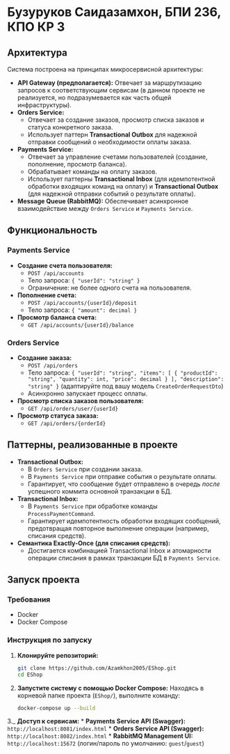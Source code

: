 # Бузуруков Саидазамхон, БПИ 236, КПО КР 3
## Архитектура

Система построена на принципах микросервисной архитектуры:

*   **API Gateway (предполагается):** Отвечает за маршрутизацию запросов к соответствующим сервисам (в данном проекте не реализуется, но подразумевается как часть общей инфраструктуры).
*   **Orders Service:**
    *   Отвечает за создание заказов, просмотр списка заказов и статуса конкретного заказа.
    *   Использует паттерн **Transactional Outbox** для надежной отправки сообщений о необходимости оплаты заказа.
*   **Payments Service:**
    *   Отвечает за управление счетами пользователей (создание, пополнение, просмотр баланса).
    *   Обрабатывает команды на оплату заказов.
    *   Использует паттерны **Transactional Inbox** (для идемпотентной обработки входящих команд на оплату) и **Transactional Outbox** (для надежной отправки событий о результате оплаты).
*   **Message Queue (RabbitMQ):** Обеспечивает асинхронное взаимодействие между `Orders Service` и `Payments Service`.

## Функциональность

### Payments Service

*   **Создание счета пользователя:**
    *   `POST /api/accounts`
    *   Тело запроса: `{ "userId": "string" }`
    *   Ограничение: не более одного счета на пользователя.
*   **Пополнение счета:**
    *   `POST /api/accounts/{userId}/deposit`
    *   Тело запроса: `{ "amount": decimal }`
*   **Просмотр баланса счета:**
    *   `GET /api/accounts/{userId}/balance`

### Orders Service

*   **Создание заказа:**
    *   `POST /api/orders`
    *   Тело запроса: `{ "userId": "string", "items": [ { "productId": "string", "quantity": int, "price": decimal } ], "description": "string" }` (адаптируйте под вашу модель `CreateOrderRequestDto`)
    *   Асинхронно запускает процесс оплаты.
*   **Просмотр списка заказов пользователя:**
    *   `GET /api/orders/user/{userId}`
*   **Просмотр статуса заказа:**
    *   `GET /api/orders/{orderId}`

## Паттерны, реализованные в проекте

*   **Transactional Outbox:**
    *   В `Orders Service` при создании заказа.
    *   В `Payments Service` при отправке события о результате оплаты.
    *   Гарантирует, что сообщение будет отправлено в очередь *после* успешного коммита основной транзакции в БД.
*   **Transactional Inbox:**
    *   В `Payments Service` при обработке команды `ProcessPaymentCommand`.
    *   Гарантирует идемпотентность обработки входящих сообщений, предотвращая повторное выполнение операции (например, списания средств).
*   **Семантика Exactly-Once (для списания средств):**
    *   Достигается комбинацией Transactional Inbox и атомарности операции списания в рамках транзакции БД в `Payments Service`.

## Запуск проекта

### Требования

*   Docker
*   Docker Compose

### Инструкция по запуску

1.  **Клонируйте репозиторий:**
    ```bash
    git clone https://github.com/Azamkhon2005/EShop.git
    cd EShop
    ```

2.  **Запустите систему с помощью Docker Compose:**
    Находясь в корневой папке проекта (`EShop/`), выполните команду:
    ```bash
    docker-compose up --build
    ```
3._   **Доступ к сервисам:**
    *   **Payments Service API (Swagger):** `http://localhost:8081/index.html`
    *   **Orders Service API (Swagger):** `http://localhost:8082/index.html`
    *   **RabbitMQ Management UI:** `http://localhost:15672` (логин/пароль по умолчанию: `guest`/`guest`)
